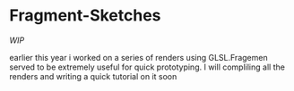 # Fragment-Sketches

*WIP*

earlier this year i worked on a series of renders using GLSL.Fragemen served to be extremely useful for quick prototyping.
I will compliling all the renders and writing a quick tutorial on it soon

